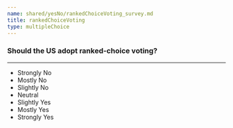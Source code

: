 ```yaml
---
name: shared/yesNo/rankedChoiceVoting_survey.md
title: rankedChoiceVoting
type: multipleChoice
---
```


### Should the US adopt ranked-choice voting?

---

- Strongly No
- Mostly No
- Slightly No
- Neutral
- Slightly Yes
- Mostly Yes
- Strongly Yes

